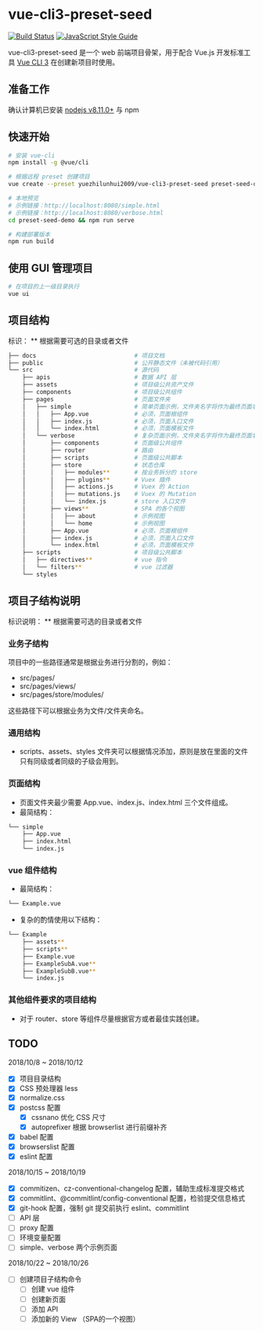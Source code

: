 # vue-cli3-preset-seed
[![Build Status](https://travis-ci.com/yuezhilunhui2009/vue-cli3-preset-seed.svg?branch=master)](https://travis-ci.com/yuezhilunhui2009/vue-cli3-preset-seed)
[![JavaScript Style Guide](https://img.shields.io/badge/code_style-standard-brightgreen.svg)](https://standardjs.com)

vue-cli3-preset-seed 是一个 web 前端项目骨架，用于配合 Vue.js 开发标准工具 [Vue CLI 3](https://cli.vuejs.org/zh/) 在创建新项目时使用。

## 准备工作
确认计算机已安装 [nodejs v8.11.0+](https://nodejs.org/en/download/) 与 npm

## 快速开始
```bash
# 安装 vue-cli
npm install -g @vue/cli

# 根据远程 preset 创建项目 
vue create --preset yuezhilunhui2009/vue-cli3-preset-seed preset-seed-demo --bare

# 本地预览
# 示例链接：http://localhost:8080/simple.html
# 示例链接：http://localhost:8080/verbose.html
cd preset-seed-demo && npm run serve

# 构建部署版本
npm run build
```

## 使用 GUI 管理项目
```bash
# 在项目的上一级目录执行
vue ui
```

## 项目结构
标识：
** 根据需要可选的目录或者文件

```bash
├── docs                            # 项目文档
├── public                          # 公开静态文件（未被代码引用）
└── src                             # 源代码
    ├── apis                        # 数据 API 层
    ├── assets                      # 项目级公共资产文件
    ├── components                  # 项目级公共组件
    ├── pages                       # 页面文件夹
    │   ├── simple                  # 简单页面示例，文件夹名字将作为最终页面名字，例如：dist/simple.html
    │   │   ├── App.vue             # 必须，页面根组件
    │   │   ├── index.js            # 必须，页面入口文件
    │   │   └── index.html          # 必须，页面模板文件
    │   └── verbose                 # 复杂页面示例，文件夹名字将作为最终页面名字，例如：dist/verbose.html
    │       ├── components          # 页面级公共组件
    │       ├── router              # 路由
    │       ├── scripts             # 页面级公共脚本
    │       ├── store               # 状态仓库
    │       │   ├── modules**       # 按业务拆分的 store
    │       │   ├── plugins**       # Vuex 插件
    │       │   ├── actions.js      # Vuex 的 Action
    │       │   ├── mutations.js    # Vuex 的 Mutation
    │       │   └── index.js        # store 入口文件
    │       ├── views**             # SPA 的各个视图
    │       │   ├── about           # 示例视图
    │       │   └── home            # 示例视图
    │       ├── App.vue             # 必须，页面根组件
    │       ├── index.js            # 必须，页面入口文件
    │       └── index.html          # 必须，页面模板文件
    ├── scripts                     # 项目级公共脚本
    │   ├── directives**            # vue 指令
    │   └── filters**               # vue 过滤器
    └── styles
```

## 项目子结构说明
标识说明：
** 根据需要可选的目录或者文件

### 业务子结构
项目中的一些路径通常是根据业务进行分割的，例如：

* src/pages/
* src/pages/views/
* src/pages/store/modules/

这些路径下可以根据业务为文件/文件夹命名。

### 通用结构
* scripts、assets、styles 文件夹可以根据情况添加，原则是放在里面的文件只有同级或者同级的子级会用到。

### 页面结构
* 页面文件夹最少需要 App.vue、index.js、index.html 三个文件组成。
* 最简结构：
```bash
└── simple
    ├── App.vue
    ├── index.html
    └── index.js
```

### vue 组件结构
* 最简结构：
```bash
└── Example.vue
```

* 复杂的酌情使用以下结构：
```bash
└── Example
    ├── assets**
    ├── scripts**
    ├── Example.vue
    ├── ExampleSubA.vue**
    ├── ExampleSubB.vue**
    └── index.js
```

### 其他组件要求的项目结构
* 对于 router、store 等组件尽量根据官方或者最佳实践创建。

<!--
## 阅读详细工程文档
```bash
# 本地预览
npm run docs:dev

# 构建部署版本
npm run docs:build
```
-->

## TODO
2018/10/8 ~ 2018/10/12

- [x] 项目目录结构
- [x] CSS 预处理器 less
- [x] normalize.css
- [x] postcss 配置
    - [x] cssnano 优化 CSS 尺寸
    - [x] autoprefixer 根据 browserlist 进行前缀补齐
- [x] babel 配置
- [x] browserslist 配置
- [x] eslint 配置

2018/10/15 ~ 2018/10/19

- [x] commitizen、cz-conventional-changelog 配置，辅助生成标准提交格式
- [x] commitlint、@commitlint/config-conventional 配置，检验提交信息格式
- [x] git-hook 配置，强制 git 提交前执行 eslint、commitlint
- [ ] API 层
- [ ] proxy 配置
- [ ] 环境变量配置
- [ ] simple、verbose 两个示例页面

2018/10/22 ~ 2018/10/26

- [ ] 创建项目子结构命令
    - [ ] 创建 vue 组件
    - [ ] 创建新页面
    - [ ] 添加 API
    - [ ] 添加新的 View （SPA的一个视图）
